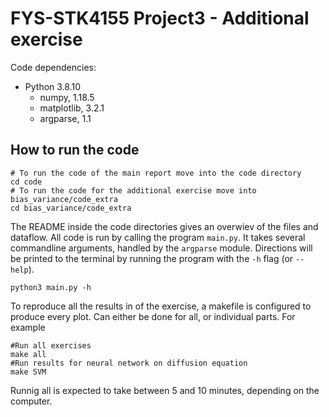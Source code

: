 # FYS-STK4155 Project3 - Additional exercise

Code dependencies:
- Python 3.8.10
    - numpy, 1.18.5
    - matplotlib, 3.2.1
    - argparse, 1.1

## How to run the code
```
# To run the code of the main report move into the code directory
cd code
# To run the code for the additional exercise move into bias_variance/code_extra
cd bias_variance/code_extra
```

The README inside the code directories gives an overwiev of the files and dataflow.
All code is run by calling the program `main.py`. It takes several commandline arguments,
handled by the `argparse` module. Directions will be printed to the terminal by
running the program with the `-h` flag (or `--help`).  
```
python3 main.py -h
```

To reproduce all the results in of the exercise, a makefile is configured to produce every plot.
Can either be done for all, or individual parts. For example
```
#Run all exercises
make all       
#Run results for neural network on diffusion equation
make SVM
```

Runnig all is expected to take between 5 and 10 minutes, depending on the computer.
